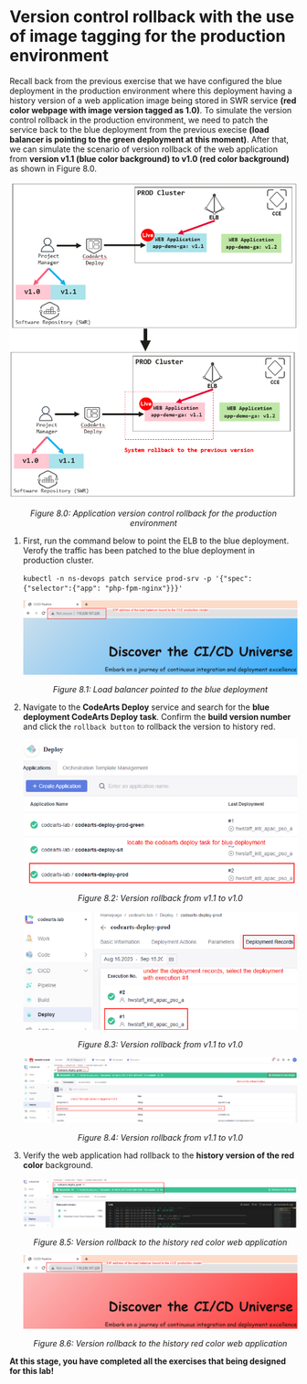 # Version control rollback with the use of image tagging for the production environment

Recall back from the previous exercise that we have configured the blue deployment in the production environment where this deployment having a history version of a web application image being stored in SWR service **(red color webpage with image version tagged as 1.0)**. To simulate the version control rollback in the production environment, we need to patch the service back to the blue deployment from the previous execise **(load balancer is pointing to the green deployment at this moment)**. After that, we can simulate the scenario of version rollback of the web application from **version v1.1 (blue color background) to v1.0 (red color background)** as shown in Figure 8.0. 

*<p align="center"> ![figure8.0](./images/8.0.png) </p>*
*<p align="center"> Figure 8.0: Application version control rollback for the production environment</p>*

1. First, run the command below to point the ELB to the blue deployment. Verofy the traffic has been patched to the blue deployment in production cluster.
    
    ```kubectl -n ns-devops patch service prod-srv -p '{"spec":{"selector":{"app": "php-fpm-nginx"}}}'```

    *<p align="center"> ![figure8.1](./images/8.1.png) </p>*
    *<p align="center"> Figure 8.1: Load balancer pointed to the blue deployment</p>*

2. Navigate to the **CodeArts Deploy** service and search for the **blue deployment CodeArts Deploy task**. Confirm the **build version number** and click the ```rollback button``` to rollback the version to history red.

    *<p align="center"> ![figure8.2](./images/8.2.png) </p>*
    *<p align="center"> Figure 8.2: Version rollback from v1.1 to v1.0</p>*
    *<p align="center"> ![figure8.3](./images/8.3.png) </p>*
    *<p align="center"> Figure 8.3: Version rollback from v1.1 to v1.0</p>*
    *<p align="center"> ![figure8.4](./images/8.4.png) </p>*
    *<p align="center"> Figure 8.4: Version rollback from v1.1 to v1.0</p>*

3. Verify the web application had rollback to the **history version of the red color** background.

    *<p align="center"> ![figure8.5](./images/8.5.png) </p>*
    *<p align="center"> Figure 8.5: Version rollback to the history red color web application</p>*
    *<p align="center"> ![figure8.6](./images/8.6.png) </p>*
    *<p align="center"> Figure 8.6: Version rollback to the history red color web application</p>*

**At this stage, you have completed all the exercises that being designed for this lab!**
